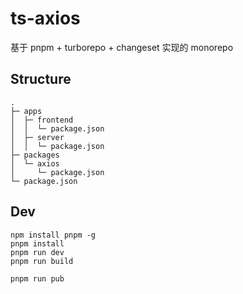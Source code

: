 # ts-axios

基于 pnpm + turborepo + changeset 实现的 monorepo

## Structure

```
.
├─ apps
│  ├─ frontend
│  │  └─ package.json
│  ├─ server
│  │  └─ package.json
├─ packages
│  └─ axios
│     └─ package.json
└─ package.json
```

## Dev
```
npm install pnpm -g
pnpm install
pnpm run dev
pnpm run build

pnpm run pub
```
